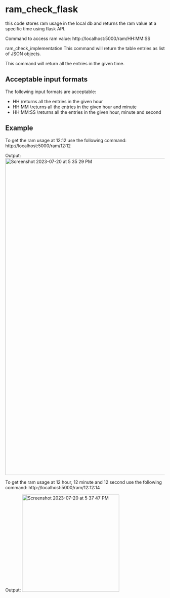# ram_check_flask
this code stores ram usage in the local db and returns the ram value at a specific time using flask API.

Command to access ram value: http://localhost:5000/ram/HH:MM:SS

ram_check_implementation
This command will return the table entries as list of JSON objects.

This command will return all the entries in the given time.


## Acceptable input formats

The following input formats are acceptable:

* HH   \returns all the entries in the given hour
* HH:MM  \returns all the entries in the given hour and minute
* HH:MM:SS \returns all the entries in the given hour, minute and second

## Example

To get the ram usage at 12:12 use the following command:
http://localhost:5000/ram/12:12

Output:
<img width="1002" alt="Screenshot 2023-07-20 at 5 35 29 PM" src="https://github.com/AliFaheem/ram_check_flask/assets/16830504/9c04eb8b-9a0b-43d2-a8d9-e7fab600e558">

To get the ram usage at 12 hour, 12 minute and 12 second use the following command:
http://localhost:5000/ram/12:12:14

Output:
<img width="307" alt="Screenshot 2023-07-20 at 5 37 47 PM" src="https://github.com/AliFaheem/ram_check_flask/assets/16830504/67a2ce33-9109-4cf5-8eaa-c7d53addfa11">
